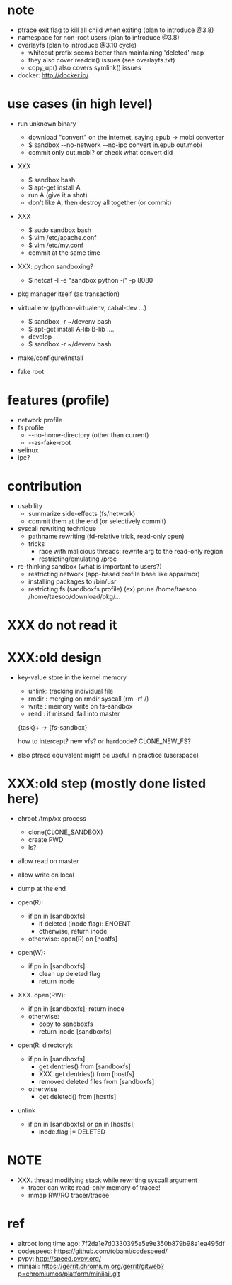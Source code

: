 # note
 - ptrace exit flag to kill all child when exiting (plan to introduce @3.8)
 - namespace for non-root users (plan to introduce @3.8)
 - overlayfs (plan to introduce @3.10 cycle)
   - whiteout prefix seems better than maintaining 'deleted' map
   - they also cover readdir() issues (see overlayfs.txt)
   - copy_up() also covers symlink() issues
 - docker: http://docker.io/
 
# use cases (in high level)
 - run unknown binary
   - download "convert" on the internet, saying epub -> mobi converter
   - $ sandbox --no-network --no-ipc convert in.epub out.mobi
   - commit only out.mobi? or check what convert did

 - XXX
   - $ sandbox bash
   - $ apt-get install A
   - run A (give it a shot)
   - don't like A, then destroy all together (or commit)

 - XXX
   - $ sudo sandbox bash
   - $ vim /etc/apache.conf
   - $ vim /etc/my.conf
   - commit at the same time

 - XXX: python sandboxing?
   - $ netcat -l -e "sandbox python -i" -p 8080

 - pkg manager itself (as transaction)

 - virtual env (python-virtualenv, cabal-dev ...)
   - $ sandbox -r ~/devenv bash
   - $ apt-get install A-lib B-lib ....
   - develop
   - $ sandbox -r ~/devenv bash

 - make/configure/install
 - fake root
 
# features (profile)
 - network profile
 - fs profile
   - --no-home-directory (other than current)
   - --as-fake-root
 - selinux
 - ipc?

# contribution
 - usability
   - summarize side-effects (fs/network)
   - commit them at the end (or selectively commit)
 - syscall rewriting technique
   - pathname rewriting (fd-relative trick, read-only open)
   - tricks
     - race with malicious threads: rewrite arg to the read-only region
     - restricting/emulating /proc
 - re-thinking sandbox (what is important to users?)
   - restricting network (app-based profile base like apparmor)
   - installing packages to /bin/usr
   - restricting fs (sandboxfs profile)
     (ex) prune /home/taesoo
                /home/taesoo/download/pkg/...

# XXX do not read it
# XXX:old design
 - key-value store in the kernel memory
   - unlink: tracking individual file
   - rmdir : merging on rmdir syscall (rm -rf /)
   - write : memory write on fs-sandbox
   - read  : if missed, fall into master

   {task}+ -> {fs-sandbox}

    how to intercept? new vfs? or hardcode?
    CLONE_NEW_FS?

 - also ptrace equivalent might be useful in practice (userspace)

# XXX:old step (mostly done listed here)
 - chroot /tmp/xx process
   - clone(CLONE_SANDBOX)
   - create PWD
   - ls?
 - allow read on master
 - allow write on local
 - dump at the end

 - open(R):
   - if pn in [sandboxfs]
     - if deleted (inode flag): ENOENT
     - otherwise, return inode
   - otherwise: open(R) on [hostfs]

 - open(W):
   - if pn in [sandboxfs]
     - clean up deleted flag
     - return inode

 - XXX. open(RW):
   - if pn in [sandboxfs]; return inode
   - otherwise:
     - copy to sandboxfs
     - return inode [sandboxfs]

 - open(R: directory):
   - if pn in [sandboxfs]
     - get dentries() from [sandboxfs]
     - XXX. get dentries() from [hostfs]
     - removed deleted files from [sandboxfs]
   - otherwise
     - get deleted() from [hostfs]

  - unlink
    - if pn in [sandboxfs] or pn in [hostfs];
      - inode.flag |= DELETED

# NOTE
 - XXX. thread modifying stack while rewriting syscall argument
   - tracer can write read-only memory of tracee!
   - mmap RW/RO tracer/tracee

# ref
  - altroot long time ago: 7f2da1e7d0330395e5e9e350b879b98a1ea495df
  - codespeed: https://github.com/tobami/codespeed/
  - pypy: http://speed.pypy.org/
  - minijail: https://gerrit.chromium.org/gerrit/gitweb?p=chromiumos/platform/minijail.git